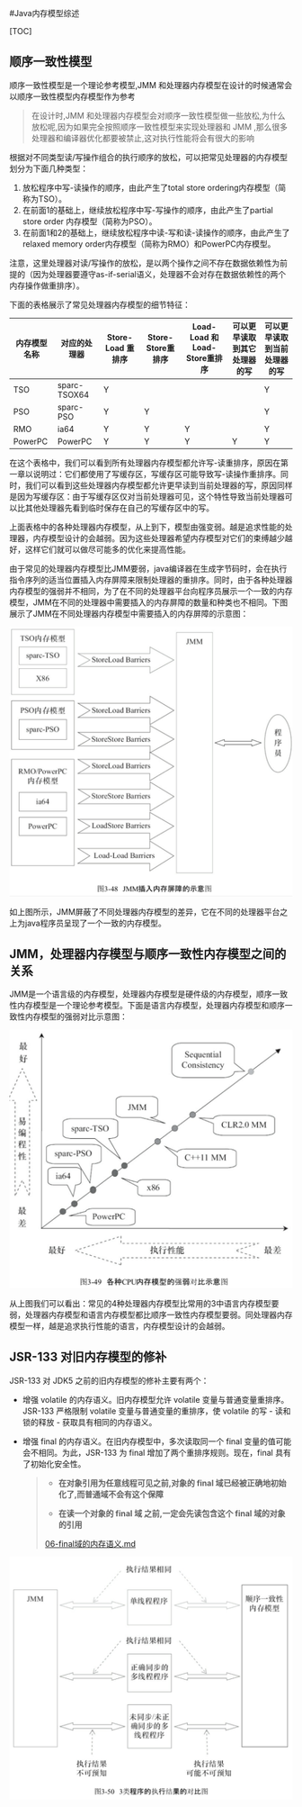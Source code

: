 #Java内存模型综述

[TOC]

## 顺序一致性模型

顺序一致性模型是一个理论参考模型,JMM 和处理器内存模型在设计的时候通常会以顺序一致性模型内存模型作为参考

> 在设计时,JMM 和处理器内存模型会对顺序一致性模型做一些放松,为什么放松呢,因为如果完全按照顺序一致性模型来实现处理器和 JMM ,那么很多处理器和编译器优化都要被禁止,这对执行性能将会有很大的影响

根据对不同类型读/写操作组合的执行顺序的放松，可以把常见处理器的内存模型划分为下面几种类型：

1. 放松程序中写-读操作的顺序，由此产生了total store ordering内存模型（简称为TSO）。
2. 在前面1的基础上，继续放松程序中写-写操作的顺序，由此产生了partial store order 内存模型（简称为PSO）。
3. 在前面1和2的基础上，继续放松程序中读-写和读-读操作的顺序，由此产生了relaxed memory order内存模型（简称为RMO）和PowerPC内存模型。

注意，这里处理器对读/写操作的放松，是以两个操作之间不存在数据依赖性为前提的（因为处理器要遵守as-if-serial语义，处理器不会对存在数据依赖性的两个内存操作做重排序）。 

下面的表格展示了常见处理器内存模型的细节特征：

| 内存模型名称 | 对应的处理器 | Store-Load 重排序 | Store-Store重排序 | Load-Load 和Load-Store重排序 | 可以更早读取到其它处理器的写 | 可以更早读取到当前处理器的写 |
| ------------ | ------------ | ----------------- | ----------------- | ---------------------------- | ---------------------------- | ---------------------------- |
| TSO          | sparc-TSOX64 | Y                 |                   |                              |                              | Y                            |
| PSO          | sparc-PSO    | Y                 | Y                 |                              |                              | Y                            |
| RMO          | ia64         | Y                 | Y                 | Y                            |                              | Y                            |
| PowerPC      | PowerPC      | Y                 | Y                 | Y                            | Y                            | Y                            |

在这个表格中，我们可以看到所有处理器内存模型都允许写-读重排序，原因在第一章以说明过：它们都使用了写缓存区，写缓存区可能导致写-读操作重排序。同时，我们可以看到这些处理器内存模型都允许更早读到当前处理器的写，原因同样是因为写缓存区：由于写缓存区仅对当前处理器可见，这个特性导致当前处理器可以比其他处理器先看到临时保存在自己的写缓存区中的写。

上面表格中的各种处理器内存模型，从上到下，模型由强变弱。越是追求性能的处理器，内存模型设计的会越弱。因为这些处理器希望内存模型对它们的束缚越少越好，这样它们就可以做尽可能多的优化来提高性能。

由于常见的处理器内存模型比JMM要弱，java编译器在生成字节码时，会在执行指令序列的适当位置插入内存屏障来限制处理器的重排序。同时，由于各种处理器内存模型的强弱并不相同，为了在不同的处理器平台向程序员展示一个一致的内存模型，JMM在不同的处理器中需要插入的内存屏障的数量和种类也不相同。下图展示了JMM在不同处理器内存模型中需要插入的内存屏障的示意图：

<img src="../../../assets/image-20200618082704184.png" alt="image-20200618082704184" style="zoom:50%;" />

如上图所示，JMM屏蔽了不同处理器内存模型的差异，它在不同的处理器平台之上为java程序员呈现了一个一致的内存模型。

## JMM，处理器内存模型与顺序一致性内存模型之间的关系

JMM是一个语言级的内存模型，处理器内存模型是硬件级的内存模型，顺序一致性内存模型是一个理论参考模型。下面是语言内存模型，处理器内存模型和顺序一致性内存模型的强弱对比示意图：

<img src="../../../assets/image-20200618082750153.png" alt="image-20200618082750153" style="zoom:50%;" />

从上图我们可以看出：常见的4种处理器内存模型比常用的3中语言内存模型要弱，处理器内存模型和语言内存模型都比顺序一致性内存模型要弱。同处理器内存模型一样，越是追求执行性能的语言，内存模型设计的会越弱。

## JSR-133 对旧内存模型的修补

JSR-133 对 JDK5 之前的旧内存模型的修补主要有两个：

- 增强 volatile 的内存语义。旧内存模型允许 volatile 变量与普通变量重排序。JSR-133 严格限制 volatile 变量与普通变量的重排序，使 volatile 的写 - 读和锁的释放 - 获取具有相同的内存语义。

- 增强 final 的内存语义。在旧内存模型中，多次读取同一个 final 变量的值可能会不相同。为此，JSR-133 为 final 增加了两个重排序规则。现在，final 具有了初始化安全性。

  > - **在对象引用为任意线程可见之前,对象的 final 域已经被正确地初始化了,而普通域不会有这个保障**
  >
  > - **在读一个对象的 final 域 之前,一定会先读包含这个 final 域的对象的引用**
  >
  >  [06-final域的内存语义.md](06-final域的内存语义.md) 

<img src="../../../assets/image-20200618083121813.png" alt="image-20200618083121813" style="zoom: 50%;" />

